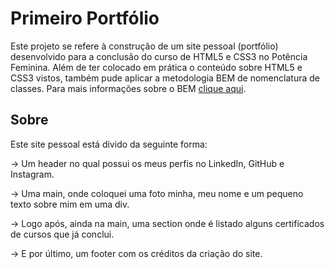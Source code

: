 # Primeiro Portfólio

Este projeto se refere à construção de um site pessoal (portfólio) desenvolvido para a conclusão do curso de HTML5 e CSS3 no Potência Feminina. Além de ter colocado em prática o conteúdo sobre HTML5 e CSS3 vistos, também pude aplicar a metodologia BEM de nomenclatura de classes. Para mais informações sobre o BEM [clique aqui](https://desenvolvimentoparaweb.com/css/bem/).

## Sobre

Este site pessoal está divido da seguinte forma:

-> Um header no qual possui os meus perfis no LinkedIn, GitHub e Instagram.
<img src="" alt="">

-> Uma main, onde coloquei uma foto minha, meu nome e um pequeno texto sobre mim em uma div.
<img src="" alt="">

-> Logo após, ainda na main, uma section onde é listado alguns certificados de cursos que já conclui.
<img src="" alt="">

-> E por último, um footer com os créditos da criação do site.
<img src="" alt="">
